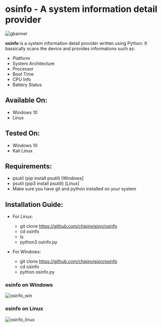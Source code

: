 # **osinfo** - A system information detail provider

![gbanner](https://user-images.githubusercontent.com/72114434/124065903-4df66200-da55-11eb-9eb7-e51e02287177.png)

**osinfo** is a system information detail provider written using Python. It bassically scans the device and provides informations such as:
   
   - Platform
   - System Architecture
   - Processor
   - Boot Time
   - CPU Info
   - Battery Status
    
    
## Available On:
   - Windows 10
   - Linux

## Tested On:

   - Windows 10
   - Kali Linux

## Requirements:
   - psutil (pip install psutil) [Windows]
   - psutil (pip3 install psutill) [Linux]
   - Make sure you have git and python installed on your system

## Installation Guide:

- For Linux:

   -  git clone https://github.com/chipinvision/osinfo
   -  cd osinfo
   -  ls
   -  python3 osinfo.py

- For Windows:

   -  git clone https://github.com/chipinvision/osinfo
   -  cd osinfo
   -  python osinfo.py


### osinfo on Windows
![osinfo_win](https://user-images.githubusercontent.com/72114434/124065026-90b73a80-da53-11eb-85b6-991190e6a562.png)


### osinfo on Linux
![osinfo_linux](https://user-images.githubusercontent.com/72114434/124065094-a88ebe80-da53-11eb-9391-0f7f1ff5101a.png)

